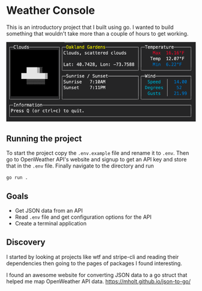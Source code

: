 # Weather Console

This is an introductory project that I built using go. I wanted to build something that wouldn't take more than a couple of hours to get working.

![screenshot_1](./example_1_screenshot.png)

## Running the project

To start the project copy the `.env.example` file and rename it to `.env`. Then go to OpenWeather API's website and signup to get an API key and store that in the `.env` file. Finally navigate to the directory and run

```
go run .
```

## Goals

- Get JSON data from an API
- Read `.env` file and get configuration options for the API
- Create a terminal application

## Discovery

I started by looking at projects like wtf and stripe-cli and reading their dependencies then going to the pages of packages I found interesting.

I found an awesome website for converting JSON data to a go struct that helped me map OpenWeather API data.
https://mholt.github.io/json-to-go/
